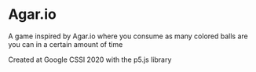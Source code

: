 Agar.io 
======================
A game inspired by Agar.io where you consume as many colored balls are you can in a certain amount of time

Created at Google CSSI 2020 with the p5.js library
